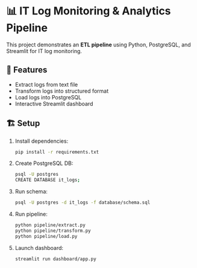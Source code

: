 # 📊 IT Log Monitoring & Analytics Pipeline

This project demonstrates an **ETL pipeline** using Python, PostgreSQL, and Streamlit for IT log monitoring.

## 🚀 Features
- Extract logs from text file
- Transform logs into structured format
- Load logs into PostgreSQL
- Interactive Streamlit dashboard

## 🏗️ Setup
1. Install dependencies:
   ```bash
   pip install -r requirements.txt
   ```
2. Create PostgreSQL DB:
   ```bash
   psql -U postgres
   CREATE DATABASE it_logs;
   ```
3. Run schema:
   ```bash
   psql -U postgres -d it_logs -f database/schema.sql
   ```
4. Run pipeline:
   ```bash
   python pipeline/extract.py
   python pipeline/transform.py
   python pipeline/load.py
   ```
5. Launch dashboard:
   ```bash
   streamlit run dashboard/app.py
   ```
